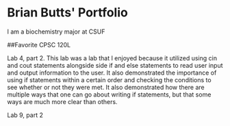 # Brian Butts' Portfolio 

I am a biochemistry major at CSUF

##Favorite CPSC 120L

Lab 4, part 2. This lab was a lab that I enjoyed because it utilized using cin and cout statements alongside side if and else statements to read user input and output information to the user. It also demonstrated the importance of using if statements within a certain order and checking the conditions to see whether or not they were met. It also demonstrated how there are multiple ways that one can go about writing if statements, but that some ways are much more clear than others.

Lab 9, part 2
